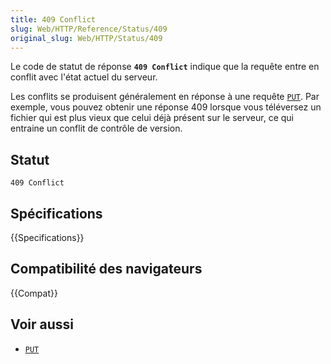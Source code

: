 ```yaml
---
title: 409 Conflict
slug: Web/HTTP/Reference/Status/409
original_slug: Web/HTTP/Status/409
---
```


Le code de statut de réponse **`409 Conflict`** indique que la requête entre en conflit avec l'état actuel du serveur.

Les conflits se produisent généralement en réponse à une requête [`PUT`](/fr/docs/Web/HTTP/Reference/Methods/PUT). Par exemple, vous pouvez obtenir une réponse 409 lorsque vous téléversez un fichier qui est plus vieux que celui déjà présent sur le serveur, ce qui entraine un conflit de contrôle de version.

## Statut

```
409 Conflict
```

## Spécifications

{{Specifications}}

## Compatibilité des navigateurs

{{Compat}}

## Voir aussi

- [`PUT`](/fr/docs/Web/HTTP/Reference/Methods/PUT)
